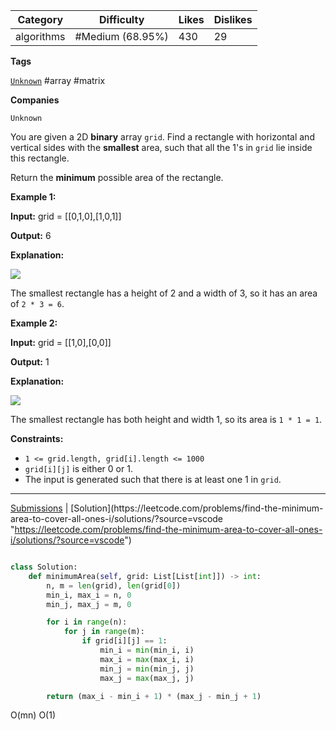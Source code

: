 
| Category   | Difficulty       | Likes | Dislikes |
| ---------- | ---------------- | ----- | -------- |
| algorithms | #Medium (68.95%) | 430   | 29       |

**Tags**

[`Unknown`](https://leetcode.com/tag/Unknown?source=vscode "https://leetcode.com/tag/Unknown?source=vscode") #array #matrix 

**Companies**

`Unknown`

You are given a 2D **binary** array `grid`. Find a rectangle with horizontal and vertical sides with the **smallest** area, such that all the 1's in `grid` lie inside this rectangle.

Return the **minimum** possible area of the rectangle.

**Example 1:**

**Input:** grid = [[0,1,0],[1,0,1]]

**Output:** 6

**Explanation:**

![](https://assets.leetcode.com/uploads/2024/05/08/examplerect0.png)

The smallest rectangle has a height of 2 and a width of 3, so it has an area of `2 * 3 = 6`.

**Example 2:**

**Input:** grid = [[1,0],[0,0]]

**Output:** 1

**Explanation:**

![](https://assets.leetcode.com/uploads/2024/05/08/examplerect1.png)

The smallest rectangle has both height and width 1, so its area is `1 * 1 = 1`.

**Constraints:**

- `1 <= grid.length, grid[i].length <= 1000`
- `grid[i][j]` is either 0 or 1.
- The input is generated such that there is at least one 1 in `grid`.

---

[Submissions](https://leetcode.com/problems/find-the-minimum-area-to-cover-all-ones-i/submissions/?source=vscode "https://leetcode.com/problems/find-the-minimum-area-to-cover-all-ones-i/submissions/?source=vscode") | [Solution](https://leetcode.com/problems/find-the-minimum-area-to-cover-all-ones-i/solutions/?source=vscode "https://leetcode.com/problems/find-the-minimum-area-to-cover-all-ones-i/solutions/?source=vscode")


```python

class Solution:
    def minimumArea(self, grid: List[List[int]]) -> int:
        n, m = len(grid), len(grid[0])
        min_i, max_i = n, 0
        min_j, max_j = m, 0

        for i in range(n):
            for j in range(m):
                if grid[i][j] == 1:
                    min_i = min(min_i, i)
                    max_i = max(max_i, i)
                    min_j = min(min_j, j)
                    max_j = max(max_j, j)

        return (max_i - min_i + 1) * (max_j - min_j + 1)

```

O(mn)
O(1)
